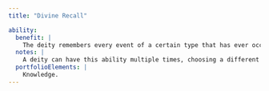```yaml
---
title: "Divine Recall"

ability:
  benefit: |
    The deity remembers every event of a certain type that has ever occurred. The type of event is specified in the deity description.
  notes: |
    A deity can have this ability multiple times, choosing a different type of event each time.
  portfolioElements: |
    Knowledge.
---
```

